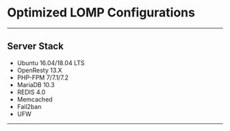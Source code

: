 # Optimized LOMP Configurations 

* * *

## Server Stack

- Ubuntu 16.04/18.04 LTS
- OpenResty 13.X
- PHP-FPM 7/7.1/7.2
- MariaDB 10.3
- REDIS 4.0
- Memcached
- Fail2ban
- UFW

* * *
